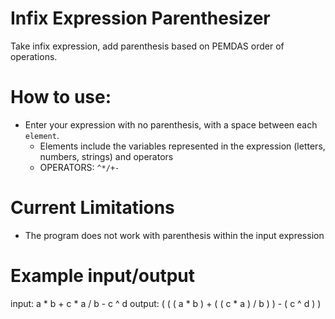# Infix Expression Parenthesizer
 Take infix expression, add parenthesis based on PEMDAS order of operations.


# How to use:
- Enter your expression with no parenthesis, with a space between each `element`.
    - Elements include the variables represented in the expression (letters, numbers, strings) and operators
    - OPERATORS: `^*/+-`



# Current Limitations
- The program does not work with parenthesis within the input expression


# Example input/output
input:  a * b + c * a / b - c ^ d
output: ( ( ( a * b ) + ( ( c * a ) / b ) ) - ( c ^ d ) )
